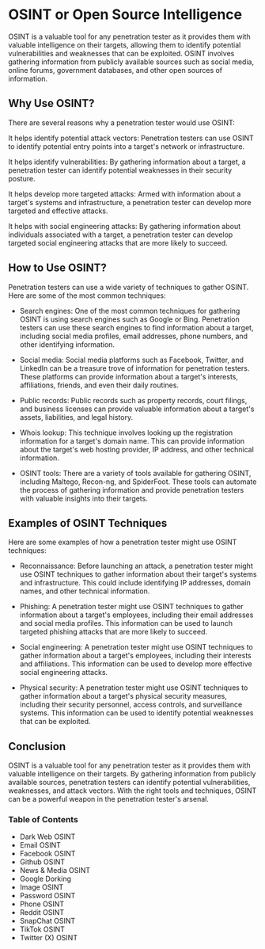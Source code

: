 # OSINT or Open Source Intelligence

OSINT is a valuable tool for any penetration tester as it provides them with valuable intelligence on their targets, allowing them to identify potential vulnerabilities and weaknesses that can be exploited. OSINT involves gathering information from publicly available sources such as social media, online forums, government databases, and other open sources of information.

## Why Use OSINT?

There are several reasons why a penetration tester would use OSINT:

It helps identify potential attack vectors: Penetration testers can use OSINT to identify potential entry points into a target's network or infrastructure.

It helps identify vulnerabilities: By gathering information about a target, a penetration tester can identify potential weaknesses in their security posture.

It helps develop more targeted attacks: Armed with information about a target's systems and infrastructure, a penetration tester can develop more targeted and effective attacks.

It helps with social engineering attacks: By gathering information about individuals associated with a target, a penetration tester can develop targeted social engineering attacks that are more likely to succeed.

## How to Use OSINT?

Penetration testers can use a wide variety of techniques to gather OSINT. Here are some of the most common techniques:

+ Search engines: One of the most common techniques for gathering OSINT is using search engines such as Google or Bing. Penetration testers can use these search engines to find information about a target, including social media profiles, email addresses, phone numbers, and other identifying information.

+ Social media: Social media platforms such as Facebook, Twitter, and LinkedIn can be a treasure trove of information for penetration testers. These platforms can provide information about a target's interests, affiliations, friends, and even their daily routines.

+ Public records: Public records such as property records, court filings, and business licenses can provide valuable information about a target's assets, liabilities, and legal history.

+ Whois lookup: This technique involves looking up the registration information for a target's domain name. This can provide information about the target's web hosting provider, IP address, and other technical information.

+ OSINT tools: There are a variety of tools available for gathering OSINT, including Maltego, Recon-ng, and SpiderFoot. These tools can automate the process of gathering information and provide penetration testers with valuable insights into their targets.

## Examples of OSINT Techniques

Here are some examples of how a penetration tester might use OSINT techniques:

+ Reconnaissance: Before launching an attack, a penetration tester might use OSINT techniques to gather information about their target's systems and infrastructure. This could include identifying IP addresses, domain names, and other technical information.

+ Phishing: A penetration tester might use OSINT techniques to gather information about a target's employees, including their email addresses and social media profiles. This information can be used to launch targeted phishing attacks that are more likely to succeed.

+ Social engineering: A penetration tester might use OSINT techniques to gather information about a target's employees, including their interests and affiliations. This information can be used to develop more effective social engineering attacks.

+ Physical security: A penetration tester might use OSINT techniques to gather information about a target's physical security measures, including their security personnel, access controls, and surveillance systems. This information can be used to identify potential weaknesses that can be exploited.

## Conclusion

OSINT is a valuable tool for any penetration tester as it provides them with valuable intelligence on their targets. By gathering information from publicly available sources, penetration testers can identify potential vulnerabilities, weaknesses, and attack vectors. With the right tools and techniques, OSINT can be a powerful weapon in the penetration tester's arsenal.


### Table of Contents
- Dark Web OSINT
- Email OSINT
- Facebook OSINT
- Github OSINT
- News & Media OSINT
- Google Dorking
- Image OSINT
- Password OSINT
- Phone OSINT
- Reddit OSINT
- SnapChat OSINT
- TikTok OSINT
- Twitter (X) OSINT